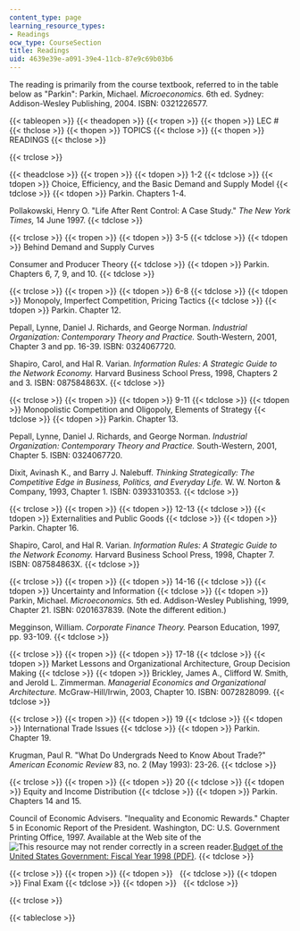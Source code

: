 ```yaml
---
content_type: page
learning_resource_types:
- Readings
ocw_type: CourseSection
title: Readings
uid: 4639e39e-a091-39e4-11cb-87e9c69b03b6
---
```


The reading is primarily from the course textbook, referred to in the table below as "Parkin": Parkin, Michael. _Microeconomics._ 6th ed. Sydney: Addison-Wesley Publishing, 2004. ISBN: 0321226577.

{{< tableopen >}}
{{< theadopen >}}
{{< tropen >}}
{{< thopen >}}
LEC #
{{< thclose >}}
{{< thopen >}}
TOPICS
{{< thclose >}}
{{< thopen >}}
READINGS
{{< thclose >}}

{{< trclose >}}

{{< theadclose >}}
{{< tropen >}}
{{< tdopen >}}
1-2
{{< tdclose >}}
{{< tdopen >}}
Choice, Efficiency, and the Basic Demand and Supply Model
{{< tdclose >}}
{{< tdopen >}}
Parkin. Chapters 1-4.  
  
Pollakowski, Henry O. "Life After Rent Control: A Case Study." _The New York Times,_ 14 June 1997.
{{< tdclose >}}

{{< trclose >}}
{{< tropen >}}
{{< tdopen >}}
3-5
{{< tdclose >}}
{{< tdopen >}}
Behind Demand and Supply Curves  
  
Consumer and Producer Theory
{{< tdclose >}}
{{< tdopen >}}
Parkin. Chapters 6, 7, 9, and 10.
{{< tdclose >}}

{{< trclose >}}
{{< tropen >}}
{{< tdopen >}}
6-8
{{< tdclose >}}
{{< tdopen >}}
Monopoly, Imperfect Competition, Pricing Tactics
{{< tdclose >}}
{{< tdopen >}}
Parkin. Chapter 12.  
  
Pepall, Lynne, Daniel J. Richards, and George Norman. _Industrial Organization: Contemporary Theory and Practice._ South-Western, 2001, Chapter 3 and pp. 16-39. ISBN: 0324067720.  
  
Shapiro, Carol, and Hal R. Varian. _Information Rules: A Strategic Guide to the Network Economy._ Harvard Business School Press, 1998, Chapters 2 and 3. ISBN: 087584863X.
{{< tdclose >}}

{{< trclose >}}
{{< tropen >}}
{{< tdopen >}}
9-11
{{< tdclose >}}
{{< tdopen >}}
Monopolistic Competition and Oligopoly, Elements of Strategy
{{< tdclose >}}
{{< tdopen >}}
Parkin. Chapter 13.  
  
Pepall, Lynne, Daniel J. Richards, and George Norman. _Industrial Organization: Contemporary Theory and Practice._ South-Western, 2001, Chapter 5. ISBN: 0324067720.  
  
Dixit, Avinash K., and Barry J. Nalebuff. _Thinking Strategically: The Competitive Edge in Business, Politics, and Everyday Life._ W. W. Norton & Company, 1993, Chapter 1. ISBN: 0393310353.
{{< tdclose >}}

{{< trclose >}}
{{< tropen >}}
{{< tdopen >}}
12-13
{{< tdclose >}}
{{< tdopen >}}
Externalities and Public Goods
{{< tdclose >}}
{{< tdopen >}}
Parkin. Chapter 16.  
  
Shapiro, Carol, and Hal R. Varian. _Information Rules: A Strategic Guide to the Network Economy._ Harvard Business School Press, 1998, Chapter 7. ISBN: 087584863X.
{{< tdclose >}}

{{< trclose >}}
{{< tropen >}}
{{< tdopen >}}
14-16
{{< tdclose >}}
{{< tdopen >}}
Uncertainty and Information
{{< tdclose >}}
{{< tdopen >}}
Parkin, Michael. _Microeconomics._ 5th ed. Addison-Wesley Publishing, 1999, Chapter 21. ISBN: 0201637839. (Note the different edition.)  
  
Megginson, William. _Corporate Finance Theory._ Pearson Education, 1997, pp. 93-109.
{{< tdclose >}}

{{< trclose >}}
{{< tropen >}}
{{< tdopen >}}
17-18
{{< tdclose >}}
{{< tdopen >}}
Market Lessons and Organizational Architecture, Group Decision Making
{{< tdclose >}}
{{< tdopen >}}
Brickley, James A., Clifford W. Smith, and Jerold L. Zimmerman. _Managerial Economics and Organizational Architecture._ McGraw-Hill/Irwin, 2003, Chapter 10. ISBN: 0072828099.
{{< tdclose >}}

{{< trclose >}}
{{< tropen >}}
{{< tdopen >}}
19
{{< tdclose >}}
{{< tdopen >}}
International Trade Issues
{{< tdclose >}}
{{< tdopen >}}
Parkin. Chapter 19.  
  
Krugman, Paul R. "What Do Undergrads Need to Know About Trade?" _American Economic Review_ 83, no. 2 (May 1993): 23-26.
{{< tdclose >}}

{{< trclose >}}
{{< tropen >}}
{{< tdopen >}}
20
{{< tdclose >}}
{{< tdopen >}}
Equity and Income Distribution
{{< tdclose >}}
{{< tdopen >}}
Parkin. Chapters 14 and 15.  
  
Council of Economic Advisers. "Inequality and Economic Rewards." Chapter 5 in Economic Report of the President. Washington, DC: U.S. Government Printing Office, 1997. Available at the Web site of the ![This resource may not render correctly in a screen reader.](/images/inacessible.gif)[Budget of the United States Government: Fiscal Year 1998 (PDF)](https://fraser.stlouisfed.org/title/budget-united-states-government-54/fiscal-year-1998-19048).
{{< tdclose >}}

{{< trclose >}}
{{< tropen >}}
{{< tdopen >}}
 
{{< tdclose >}}
{{< tdopen >}}
Final Exam
{{< tdclose >}}
{{< tdopen >}}
 
{{< tdclose >}}

{{< trclose >}}

{{< tableclose >}}